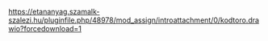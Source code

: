 https://etananyag.szamalk-szalezi.hu/pluginfile.php/48978/mod_assign/introattachment/0/kodtoro.drawio?forcedownload=1
